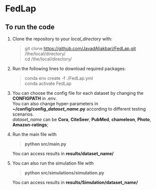 # FedLap
## To run the code
1. Clone the repository to your *local_directory* with:
    >git clone https://github.com/JavadAliakbari/FedLap.git /the/local/directory/  
    >cd /the/local/directory/

2. Run the following lines to download required packages:  
    >conda env create -f ./FedLap.yml  
    >conda activate FedLap  

3. You can choose the config file for each dataset by changing the **CONFIGPATH** in .env.  
You can also change hyper-parameters in **~/config/config_*dataset_name*.py** according to different testing scenarios.  
*dataset_name* can be **Cora**, **CiteSeer**, **PubMed**, **chameleon**, **Photo**, **Amazon-ratings**;

4. Run the main file with  
    > **python src/main.py**  

    You can access results in **results/dataset_name/**
5. You can also run the simulation file with  
    > **python src/simulations/simulation.py**

    You can access results in **results/Simulation/dataset_name/**


